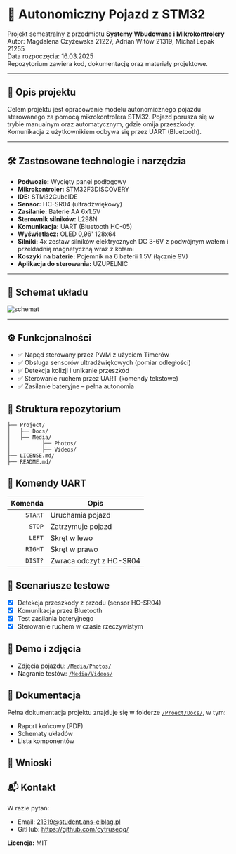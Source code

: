 # 🚗 Autonomiczny Pojazd z STM32

Projekt semestralny z przedmiotu **Systemy Wbudowane i Mikrokontrolery**  
Autor: Magdalena Czyżewska 21227, Adrian Witów 21319, Michał Lepak 21255  
Data rozpoczęcia: 16.03.2025  
Repozytorium zawiera kod, dokumentację oraz materiały projektowe.

---

## 📌 Opis projektu

Celem projektu jest opracowanie modelu autonomicznego pojazdu sterowanego za pomocą mikrokontrolera STM32. Pojazd porusza się w trybie manualnym oraz automatycznym, gdzie omija przeszkody. Komunikacja z użytkownikiem odbywa się przez UART (Bluetooth).

---

## 🛠️ Zastosowane technologie i narzędzia

- **Podwozie:** Wycięty panel podłogowy
- **Mikrokontroler:** STM32F3DISCOVERY
- **IDE:** STM32CubeIDE
- **Sensor:** HC-SR04 (ultradźwiękowy)
- **Zasilanie:** Baterie AA 6x1.5V
- **Sterownik silników:** L298N
- **Komunikacja:** UART (Bluetooth HC-05)
- **Wyświetlacz:** OLED 0,96' 128x64
- **Silniki:** 4x zestaw silników elektrycznych DC 3-6V z podwójnym wałem i przekładnią magnetyczną wraz z kołami
- **Koszyki na baterie:** Pojemnik na 6 baterii 1.5V (łącznie 9V)
- **Aplikacja do sterowania:** UZUPELNIC

---

## 🔌 Schemat układu

![schemat](https://github.com/user-attachments/assets/f61a6a21-8109-4fa3-a82e-791766db3f4b)

---

## ⚙️ Funkcjonalności

- ✅ Napęd sterowany przez PWM z użyciem Timerów
- ✅ Obsługa sensorów ultradźwiękowych (pomiar odległości)
- ✅ Detekcja kolizji i unikanie przeszkód
- ✅ Sterowanie ruchem przez UART (komendy tekstowe)
- ✅ Zasilanie bateryjne – pełna autonomia

## 📁 Struktura repozytorium

```
├── Project/
│   ├── Docs/
│   ├── Media/
│          ├── Photos/
│          ├── Videos/
├── LICENSE.md/
├── README.md/
```

## 🔌 Komendy UART

| Komenda | Opis                    |
|--------:|-------------------------|
| `START` | Uruchamia pojazd       |
| `STOP`  | Zatrzymuje pojazd      |
| `LEFT`  | Skręt w lewo           |
| `RIGHT` | Skręt w prawo          |
| `DIST?` | Zwraca odczyt z HC-SR04 |

## 🧪 Scenariusze testowe

- [x] Detekcja przeszkody z przodu (sensor HC-SR04)
- [x] Komunikacja przez Bluetooth
- [x] Test zasilania bateryjnego
- [x] Sterowanie ruchem w czasie rzeczywistym

## 📸 Demo i zdjęcia

- Zdjęcia pojazdu: [`/Media/Photos/`](./Media/Photos/)
- Nagranie testów: [`/Media/Videos/`](./Media/Videos/)


## 📄 Dokumentacja

Pełna dokumentacja projektu znajduje się w folderze [`/Proect/Docs/`](./Project/Docs/), w tym:
- Raport końcowy (PDF)
- Schematy układów
- Lista komponentów


## 🧠 Wnioski


## 📬 Kontakt

W razie pytań:
- Email: 21319@student.ans-elblag.pl
- GitHub: https://github.com/cytruseqq/

**Licencja:** MIT  
